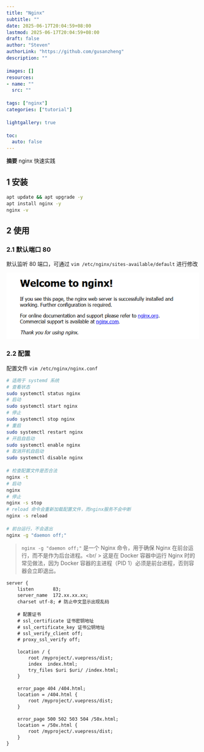 ```yaml
---
title: "Nginx"
subtitle: ""
date: 2025-06-17T20:04:59+08:00
lastmod: 2025-06-17T20:04:59+08:00
draft: false
author: "Steven"
authorLink: "https://github.com/gusanzheng"
description: ""

images: []
resources:
- name: ""
  src: ""

tags: ["nginx"]
categories: ["tutorial"]

lightgallery: true

toc:
  auto: false
---
```

**摘要**
nginx 快速实践

<!--more-->

## 1 安装

```bash
apt update && apt upgrade -y
apt install nginx -y
nginx -v
```

## 2 使用

### 2.1 默认端口 80

默认监听 80 端口，可通过 `vim /etc/nginx/sites-available/default` 进行修改

![nginx](./res/nginx.png)

### 2.2 配置

配置文件 `vim /etc/nginx/nginx.conf`

```bash
# 适用于 systemd 系统
# 查看状态
sudo systemctl status nginx
# 启动
sudo systemctl start nginx
# 停止
sudo systemctl stop nginx
# 重启
sudo systemctl restart nginx
# 开启自启动
sudo systemctl enable nginx
# 取消开机自启动
sudo systemctl disable nginx

# 检查配置文件是否合法
nginx -t
# 启动
nginx
# 停止
nginx -s stop
# reload 命令会重新加载配置文件，而nginx服务不会中断
nginx -s reload

# 前台运行，不会退出
nginx -g "daemon off;"
```

> `nginx -g "daemon off;"` 是一个 Nginx 命令，用于确保 Nginx 在前台运行，而不是作为后台进程。<br/ >
> 这是在 Docker 容器中运行 Nginx 时的常见做法，因为 Docker 容器的主进程（PID 1）必须是前台进程，否则容器会立即退出。

```nginx
server {
    listen       83;
    server_name  172.xx.xx.xx;
    charset utf-8; # 防止中文显示出现乱码

    # 配置证书
    # ssl_certificate 证书密钥地址
    # ssl_certificate_key 证书公钥地址
    # ssl_verify_client off;
    # proxy_ssl_verify off;

    location / {
        root /myproject/.vuepress/dist;
        index  index.html;
        try_files $uri $uri/ /index.html;
    }

    error_page 404 /404.html;
    location = /404.html {
        root /myproject/.vuepress/dist;
    }

    error_page 500 502 503 504 /50x.html;
    location = /50x.html {
        root /myproject/.vuepress/dist;
    }
}
```